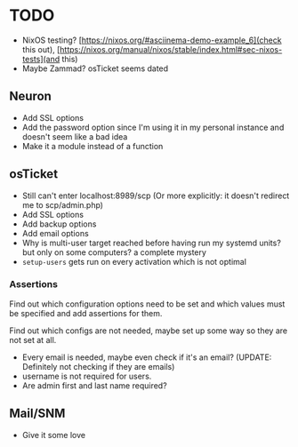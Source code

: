 # TODO
* NixOS testing? [https://nixos.org/#asciinema-demo-example_6](check this out), [https://nixos.org/manual/nixos/stable/index.html#sec-nixos-tests](and this)
* Maybe Zammad? osTicket seems dated

## Neuron
* Add SSL options
* Add the password option since I'm using it in my personal instance and doesn't seem like a bad idea
* Make it a module instead of a function

## osTicket
* Still can't enter localhost:8989/scp (Or more explicitly: it doesn't redirect me to scp/admin.php)
* Add SSL options
* Add backup options
* Add email options
* Why is multi-user target reached before having run my systemd units? but only on some computers? a complete mystery
* `setup-users` gets run on every activation which is not optimal

### Assertions
Find out which configuration options need to be set and which values must be specified and add assertions for them.

Find out which configs are not needed, maybe set up some way so they are not set at all.

* Every email is needed, maybe even check if it's an email? (UPDATE: Definitely not checking if they are emails)
* username is not required for users.
* Are admin first and last name required?

## Mail/SNM
* Give it some love

